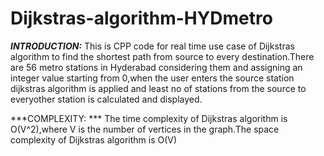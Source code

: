 # Dijkstras-algorithm-HYDmetro
***INTRODUCTION:***
This is CPP code for real time use case of Dijkstras algorithm to find the shortest path from source to every destination.There are 56 metro stations in Hyderabad considering them and assigning an integer value starting from 0,when the user enters the source station dijkstras algorithm is applied and least no of stations from the source to everyother station is calculated and displayed.

***COMPLEXITY: ***
The time complexity of Dijkstras algorithm is O(V^2),where V is the number of vertices in the graph.The space complexity of Dijkstras algorithm is O(V)



